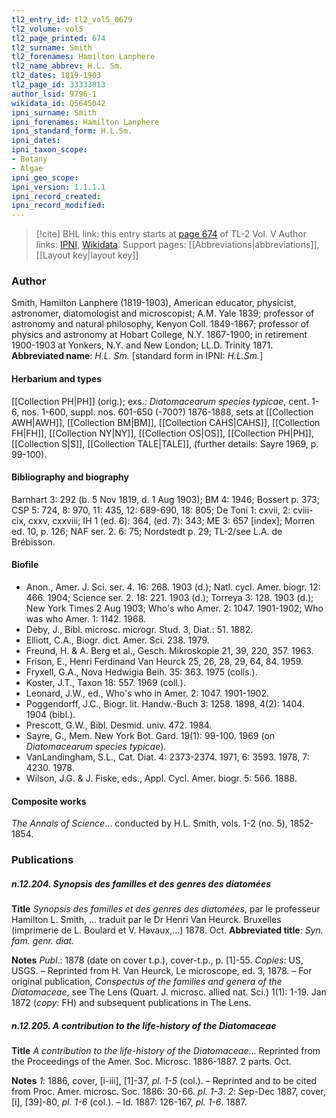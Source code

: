 ```yaml
---
tl2_entry_id: tl2_vol5_0679
tl2_volume: vol5
tl2_page_printed: 674
tl2_surname: Smith
tl2_forenames: Hamilton Lanphere
tl2_name_abbrev: H.L. Sm.
tl2_dates: 1819-1903
tl2_page_id: 33333813
author_lsid: 9796-1
wikidata_id: Q5645042
ipni_surname: Smith
ipni_forenames: Hamilton Lanphere
ipni_standard_form: H.L.Sm.
ipni_dates: 
ipni_taxon_scope: 
- Botany
- Algae
ipni_geo_scope: 
ipni_version: 1.1.1.1
ipni_record_created: 
ipni_record_modified:
---
```


> [!cite] BHL link: this entry starts at [page 674](https://www.biodiversitylibrary.org/page/33333813) of TL-2 Vol. V
> Author links: [IPNI](https://www.ipni.org/a/9796-1), [Wikidata](https://www.wikidata.org/wiki/Q5645042). Support pages: [[Abbreviations|abbreviations]], [[Layout key|layout key]]

### Author

Smith, Hamilton Lanphere (1819-1903), American educator, physicist, astronomer, diatomologist and microscopist; A.M. Yale 1839; professor of astronomy and natural philosophy, Kenyon Coll. 1849-1867; professor of physics and astronomy at Hobart College, N.Y. 1867-1900; in retirement 1900-1903 at Yonkers, N.Y. and New London; LL.D. Trinity 1871. 
**Abbreviated name**: *H.L. Sm.* \[standard form in IPNI: *H.L.Sm.*\]

#### Herbarium and types

[[Collection PH|PH]] (orig.); exs.: *Diatomacearum species typicae*, cent. 1-6, nos. 1-600, suppl. nos. 601-650 (-700?) 1876-1888, sets at [[Collection AWH|AWH]], [[Collection BM|BM]], [[Collection CAHS|CAHS]], [[Collection FH|FH]], [[Collection NY|NY]], [[Collection OS|OS]], [[Collection PH|PH]], [[Collection S|S]], [[Collection TALE|TALE]], (further details: Sayre 1969, p. 99-100).

#### Bibliography and biography

Barnhart 3: 292 (b. 5 Nov 1819, d. 1 Aug 1903); BM 4: 1946; Bossert p. 373; CSP 5: 724, 8: 970, 11: 435, 12: 689-690, 18: 805; De Toni 1: cxvii, 2: cviii-cix, cxxv, cxxviii; IH 1 (ed. 6): 364, (ed. 7): 343; ME 3: 657 \[index\]; Morren ed. 10, p. 126; NAF ser. 2. 6: 75; Nordstedt p. 29; TL-2/see L.A. de Brébisson.

#### Biofile

- Anon., Amer. J. Sci. ser. 4. 16: 268. 1903 (d.); Natl. cycl. Amer. biogr. 12: 466. 1904; Science ser. 2. 18: 221. 1903 (d.); Torreya 3: 128. 1903 (d.); New York Times 2 Aug 1903; Who's who Amer. 2: 1047. 1901-1902; Who was who Amer. 1: 1142. 1968.
- Deby, J., Bibl. microsc. microgr. Stud. 3, Diat.: 51. 1882.
- Elliott, C.A., Biogr. dict. Amer. Sci. 238. 1979.
- Freund, H. & A. Berg et al., Gesch. Mikroskopie 21, 39, 220, 357. 1963.
- Frison, E., Henri Ferdinand Van Heurck 25, 26, 28, 29, 64, 84. 1959.
- Fryxell, G.A., Nova Hedwigia Beih. 35: 363. 1975 (colls.).
- Koster, J.T., Taxon 18: 557. 1969 (coll.).
- Leonard, J.W., ed., Who's who in Amer. 2: 1047. 1901-1902.
- Poggendorff, J.C., Biogr. lit. Handw.-Buch 3: 1258. 1898, 4(2): 1404. 1904 (bibl.).
- Prescott, G.W., Bibl. Desmid. univ. 472. 1984.
- Sayre, G., Mem. New York Bot. Gard. 19(1): 99-100. 1969 (on *Diatomacearum species typicae*).
- VanLandingham, S.L., Cat. Diat. 4: 2373-2374. 1971, 6: 3593. 1978, 7: 4230. 1978.
- Wilson, J.G. & J. Fiske, eds., Appl. Cycl. Amer. biogr. 5: 566. 1888.

#### Composite works

*The Annals of Science*... conducted by H.L. Smith, vols. 1-2 (no. 5), 1852-1854.

### Publications

##### n.12.204. Synopsis des familles et des genres des diatomées

**Title**
*Synopsis des familles et des genres des diatomées*, par le professeur Hamilton L. Smith, ... traduit par le Dr Henri Van Heurck. Bruxelles (imprimerie de L. Boulard et V. Havaux,...) 1878. Oct.
**Abbreviated title**: *Syn. fam. genr. diat.*

**Notes**
*Publ*.: 1878 (date on cover t.p.), cover-t.p., p. \[1\]-55. *Copies*: US, USGS. – Reprinted from H. Van Heurck, Le microscope, ed. 3, 1878. – For original publication, *Conspectus of the families and genera of the Diatomaceae*, see The Lens (Quart. J. microsc. allied nat. Sci.) 1(1): 1-19. Jan 1872 (*copy*: FH) and subsequent publications in The Lens.

##### n.12.205. A contribution to the life-history of the Diatomaceae

**Title**
*A contribution to the life-history of the Diatomaceae*... Reprinted from the Proceedings of the Amer. Soc. Microsc. 1886-1887. 2 parts. Oct.

**Notes**
*1*: 1886, cover, \[i-iii\], \[1\]-37, *pl. 1-5* (col.). – Reprinted and to be cited from Proc. Amer. microsc. Soc. 1886: 30-66. *pl. 1-3*.
*2*: Sep-Dec 1887, cover, \[i\], \[39\]-80, *pl. 1-6* (col.). – Id. 1887: 126-167, *pl. 1-6*. 1887.

